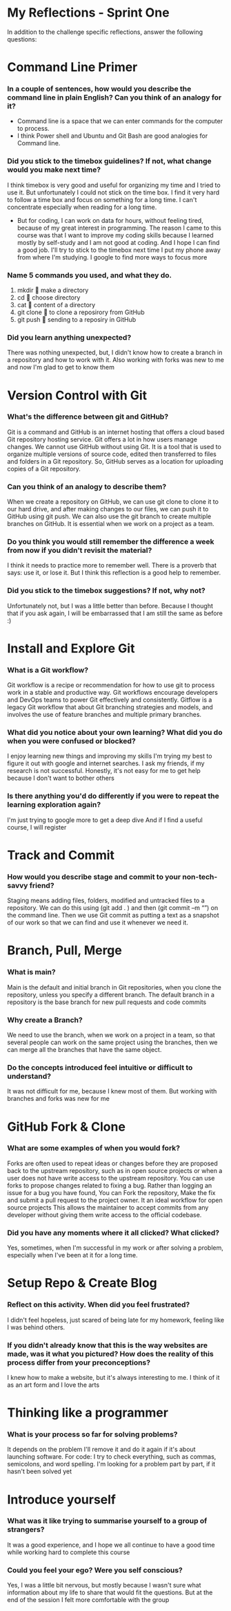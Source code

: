 # My Reflections - Sprint One 

In addition to the challenge specific reflections, answer the following questions:

# Command Line Primer 

<!-- Copy the answers you wrote in your temporary file earlier, under the sections below -->

### In a couple of sentences, how would you describe the command line in plain English? Can you think of an analogy for it?
-	Command line is a space that we can enter commands for the computer to process.
-	I think Power shell and Ubuntu and Git Bash are good analogies for Command line.

### Did you stick to the timebox guidelines? If not, what change would you make next time?
I think timebox is very good and useful for organizing my time and I tried to use it. But unfortunately I could not stick on the time box. I find it very hard to follow a time box and focus on something for a long time. I can't concentrate especially when reading for a long time.
- But for coding, I can work on data for hours, without feeling tired, because of my great interest in programming. The reason I came to this course was that I want to improve my coding skills because I learned mostly by self-study and I am not good at coding. And I hope I can find a good job.
I'll try to stick to the timebox next time I put my phone away from where I'm studying. I google to find more ways to focus more



### Name 5 commands you used, and what they do.

1. mkdir  make a directory
2. cd   choose directory
3. cat  content of a directory
4. git clone  to clone a reposirory from GitHub
5. git push  sending to a reposiry in GitHub


### Did you learn anything unexpected?

 There was nothing unexpected, but, I didn't know how to create a branch in a repository and how to work with it. Also working with forks was new to me and now I'm glad to get to know them

# Version Control with Git 

<!-- Copy your reflection answers into this file -->

### What's the difference between git and GitHub?
Git is a command and GitHub is an internet hosting that offers a cloud based Git repository hosting service. Git offers a lot in how users manage changes. 
We cannot use GitHub without using Git. It is a tool that is used to organize multiple versions of source code, edited then transferred to files and folders in a Git repository. So, GitHub serves as a location for uploading copies of a Git repository.


### Can you think of an analogy to describe them?
When we create a repository on GitHub, we can use git clone to clone it to our hard drive, and after making changes to our files, we can push it to GitHub using git push. We can also use the git branch to create multiple branches on GitHub. It is essential when we work on a project as a team.

### Do you think you would still remember the difference a week from now if you didn't revisit the material?
I think it needs to practice more to remember well. 
There is a proverb that says: use it, or lose it.
But I think this reflection is a good help to remember.

### Did you stick to the timebox suggestions? If not, why not?

Unfortunately not, but I was a little better than before. Because I thought that if you ask again, I will be embarrassed that I am still the same as before :)

# Install and Explore Git

<!-- Copy your reflection answers into this file -->

### What is a Git workflow?
Git workflow is a recipe or recommendation for how to use git to process work in a stable and productive way. Git workflows encourage developers and DevOps teams to power Git effectively and consistently.
Gitflow is a legacy Git workflow that about Git branching strategies and models, and involves the use of feature branches and multiple primary branches.

### What did you notice about your own learning? What did you do when you were confused or blocked?
I enjoy learning new things and improving my skills
I'm trying my best to figure it out with google and internet searches.
I ask my friends, if my research is not successful. 
Honestly, it's not easy for me to get help because I don't want to bother others


### Is there anything you'd do differently if you were to repeat the learning exploration again?
I'm just trying to google more to get a deep dive
And if I find a useful course, I will register

# Track and Commit

<!-- Copy your reflection answers into this file -->

### How would you describe stage and commit to your non-tech-savvy friend?
Staging means adding files, folders, modified and untracked files to a repository. We can do this using (git add . ) and then (git commit –m “”) on the command line. Then we use Git commit as putting a text as a snapshot of our work so that we can find and use it whenever we need it.
# Branch, Pull, Merge

<!-- Copy your reflection answers into this file -->

### What is main?
Main is the default and initial branch in Git repositories, when you clone the repository, unless you specify a different branch.
 The default branch in a repository is the base branch for new pull requests and code commits

### Why create a Branch?
We need to use the branch, when we work on a project in a team, so that several people can work on the same project using the branches, then we can merge all the branches that have the same object.    

### Do the concepts introduced feel intuitive or difficult to understand?  
It was not difficult for me, because I knew most of them. But working with branches and forks was new for me

# GitHub Fork & Clone

<!-- Answer the following questions -->

### What are some examples of when you would fork?
Forks are often used to repeat ideas or changes before they are proposed back to the upstream repository, such as in open source projects or when a user does not have write access to the upstream repository.
You can use forks to propose changes related to fixing a bug. Rather than logging an issue for a bug you have found, 
You can Fork the repository, Make the fix and submit a pull request to the project owner.
It an ideal workflow for open source projects
This allows the maintainer to accept commits from any developer without giving them write access to the official codebase.

### Did you have any moments where it all clicked? What clicked?
Yes, sometimes, when I'm successful in my work or after solving a problem, especially when I've been at it for a long time.

# Setup Repo & Create Blog

### Reflect on this activity. When did you feel frustrated?
I didn't feel hopeless, just scared of being late for my homework, feeling like I was behind others.

### If you didn't already know that this is the way websites are made, was it what you pictured? How does the reality of this process differ from your preconceptions?

I knew how to make a website, but it's always interesting to me. I think of it as an art form and I love the arts

# Thinking like a programmer

### What is your process so far for solving problems?
It depends on the problem
I'll remove it and do it again if it's about launching software.
For code: I try to check everything, such as commas, semicolons, and word spelling.
I'm looking for a problem part by part, if it hasn't been solved yet

# Introduce yourself

### What was it like trying to summarise yourself to a group of strangers? 
It was a good experience, and I hope we all continue to have a good time while working hard to complete this course

### Could you feel your ego? Were you self conscious? 
Yes, I was a little bit nervous, but mostly because I wasn't sure what information about my life to share that would fit the questions.
But at the end of the session I felt more comfortable with the group

